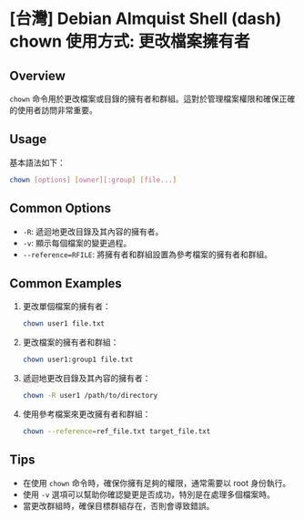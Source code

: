 # [台灣] Debian Almquist Shell (dash) chown 使用方式: 更改檔案擁有者

## Overview
`chown` 命令用於更改檔案或目錄的擁有者和群組。這對於管理檔案權限和確保正確的使用者訪問非常重要。

## Usage
基本語法如下：
```sh
chown [options] [owner][:group] [file...]
```

## Common Options
- `-R`: 遞迴地更改目錄及其內容的擁有者。
- `-v`: 顯示每個檔案的變更過程。
- `--reference=RFILE`: 將擁有者和群組設置為參考檔案的擁有者和群組。

## Common Examples
1. 更改單個檔案的擁有者：
   ```sh
   chown user1 file.txt
   ```

2. 更改檔案的擁有者和群組：
   ```sh
   chown user1:group1 file.txt
   ```

3. 遞迴地更改目錄及其內容的擁有者：
   ```sh
   chown -R user1 /path/to/directory
   ```

4. 使用參考檔案來更改擁有者和群組：
   ```sh
   chown --reference=ref_file.txt target_file.txt
   ```

## Tips
- 在使用 `chown` 命令時，確保你擁有足夠的權限，通常需要以 root 身份執行。
- 使用 `-v` 選項可以幫助你確認變更是否成功，特別是在處理多個檔案時。
- 當更改群組時，確保目標群組存在，否則會導致錯誤。
